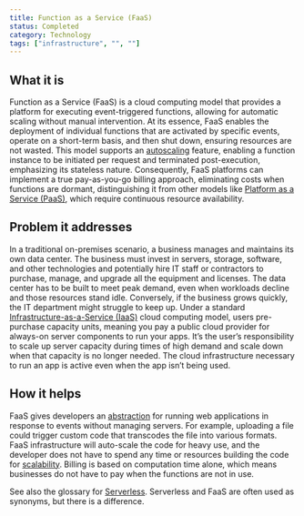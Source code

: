 ```yaml
---
title: Function as a Service (FaaS)
status: Completed
category: Technology
tags: ["infrastructure", "", ""]
---
```


## What it is

Function as a Service (FaaS) is a cloud computing model that provides a platform for executing event-triggered functions, allowing for automatic scaling without manual intervention.
At its essence, FaaS enables the deployment of individual functions that are activated by specific events, operate on a short-term basis, and then shut down, ensuring resources are not wasted.
This model supports an [autoscaling](/auto-scaling/) feature, enabling a function instance to be initiated per request and terminated post-execution, emphasizing its stateless nature.
Consequently, FaaS platforms can implement a true pay-as-you-go billing approach, eliminating costs when functions are dormant, distinguishing it from other models like [Platform as a Service (PaaS)](/platform-as-a-service/), which require continuous resource availability.

## Problem it addresses

In a traditional on-premises scenario, a business manages and maintains its own data center.
The business must invest in servers, storage, software, and other technologies
and potentially hire IT staff or contractors to purchase, manage, and upgrade all the equipment and licenses.
The data center has to be built to meet peak demand, even when workloads decline and those resources stand idle.
Conversely, if the business grows quickly, the IT department might struggle to keep up.
Under a standard [Infrastructure-as-a-Service (IaaS)](/infrastructure-as-a-service/) cloud computing model,
users pre-purchase capacity units, meaning you pay a public cloud provider for always-on server components to run your apps.
It’s the user’s responsibility to scale up server capacity during times of high demand
and scale down when that capacity is no longer needed.
The cloud infrastructure necessary to run an app is active even when the app isn’t being used.

## How it helps

FaaS gives developers an [abstraction](/abstraction/) for running web applications in response to events without managing servers.
For example, uploading a file could trigger custom code that transcodes the file into various formats.
FaaS infrastructure will auto-scale the code for heavy use,
and the developer does not have to spend any time or resources building the code for [scalability](/scalability/).
Billing is based on computation time alone, which means businesses do not have to pay when the functions are not in use.

See also the glossary for [Serverless](/serverless/).
Serverless and FaaS are often used as synonyms, but there is a difference.